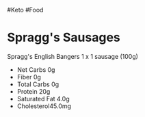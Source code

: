 #Keto #Food
# Spragg's Sausages


Spragg's English Bangers
1 x 1 sausage (100g)

- Net Carbs 0g
- Fiber 0g
- Total Carbs 0g
- Protein 20g
- Saturated Fat 4.0g
- Cholesterol45.0mg
